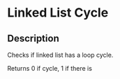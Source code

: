 # Linked List Cycle

## Description
Checks if linked list has a loop cycle.

Returns 0 if cycle, 1 if there is
